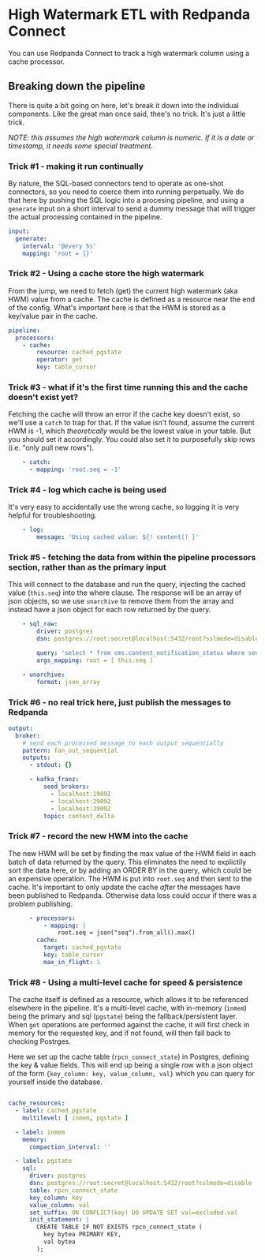 # High Watermark ETL with Redpanda Connect

You can use Redpanda Connect to track a high watermark column using a cache processor.


## Breaking down the pipeline

There is quite a bit going on here, let's break it down into the individual components.   Like the great man once said, thee's no trick.  It's just a little trick.

_NOTE: this assumes the high watermark column is numeric.  If it is a date or timestamp, it needs some special treatment._


### Trick #1 - making it run continually

By nature, the SQL-based connectors tend to operate as one-shot connectors, so you need to coerce them into running perpetually.   We do that here by pushing the SQL logic into a procesing pipeline, and using a `generate` input on a short interval to send a dummy message that will trigger the actual processing contained in the pipeline.

```yaml
input:
  generate:
    interval: '@every 5s'
    mapping: 'root = {}'
```


### Trick #2 - Using a cache store the high watermark

From the jump, we need to fetch (get) the current high watermark (aka HWM) value from a cache.  The cache is defined as a resource near the end of the config.  What's important here is that the HWM is stored as a key/value pair in the cache.

```yaml
pipeline:
  processors:
    - cache:
        resource: cached_pgstate
        operator: get
        key: table_cursor
```


### Trick #3 - what if it's the first time running this and the cache doesn't exist yet?

Fetching the cache will throw an error if the cache key doesn't exist, so we'll use a `catch` to trap for that.   If the value isn't found, assume the current HWM is -1, which _theoretically_ would be the lowest value in your table.  But you should set it accordingly.   You could also set it to purposefully skip rows (i.e. "only pull new rows"). 

```yaml
    - catch:
      - mapping: 'root.seq = -1'
```

### Trick #4 - log which cache is being used

It's very easy to accidentally use the wrong cache, so logging it is very helpful for troubleshooting.

```yaml
    - log:
        message: 'Using cached value: ${! content() }'
```

### Trick #5 - fetching the data from within the pipeline processors section, rather than as the primary input

This will connect to the database and run the query, injecting the cached value (`this.seq`) into the where clause.  The response will be an array of json objects, so we use `unarchive` to remove them from the array and instead have a json object for each row returned by the query.

```yaml
    - sql_raw:
        driver: postgres
        dsn: postgres://root:secret@localhost:5432/root?sslmode=disable

        query: 'select * from cms.content_notification_status where seq > $1'
        args_mapping: root = [ this.seq ]

    - unarchive:
        format: json_array
```

### Trick #6 - no real trick here, just publish the messages to Redpanda

```yaml
output:
  broker:
    # send each processed message to each output sequentially
    pattern: fan_out_sequential
    outputs:
      - stdout: {}

      - kafka_franz:
          seed_brokers:
            - localhost:19092
            - localhost:29092
            - localhost:39092
          topic: content_delta
```

### Trick #7 - record the new HWM into the cache

The new HWM will be set by finding the max value of the HWM field in each batch of data returned by the query.   This eliminates the need to explictily sort the data here, or by adding an ORDER BY in the query, which could be an expensive operation.  The HWM is put into `root.seq` and then sent to the cache.   It's important to only update the cache _after_ the messages have been published to Redpanda.  Otherwise data loss could occur if there was a problem publishing.

```yaml
      - processors:
          - mapping: |
              root.seq = json("seq").from_all().max()
        cache:
          target: cached_pgstate
          key: table_cursor
          max_in_flight: 1
```

### Trick #8 - Using a multi-level cache for speed & persistence

The cache itself is defined as a resource, which allows it to be referenced elsewhere in the pipeline.  It's a multi-level cache, with in-memory (`inmem`) being the primary and sql (`pgstate`)  being the fallback/persistent layer.  When `get` operations are performed against the cache, it will first check in memory for the requested key, and if not found, will then fall back to checking Postrges.

Here we set up the cache table (`rpcn_connect_state`) in Postgres, defining the key & value fields.  This will end up being a single row with a json object of the form `{key_column: key, value_column, val}` which you can query for yourself inside the database.  

```yaml

cache_resources:
  - label: cached_pgstate
    multilevel: [ inmem, pgstate ]

  - label: inmem
    memory:
      compaction_interval: ''

  - label: pgstate
    sql:
      driver: postgres
      dsn: postgres://root:secret@localhost:5432/root?sslmode=disable
      table: rpcn_connect_state
      key_column: key
      value_column: val
      set_suffix: ON CONFLICT(key) DO UPDATE SET val=excluded.val
      init_statement: |
        CREATE TABLE IF NOT EXISTS rpcn_connect_state (
          key bytea PRIMARY KEY,
          val bytea
        );
```

